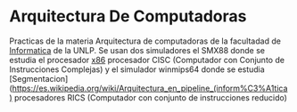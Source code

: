 # Arquitectura De Computadoras

Practicas de la materia Arquitectura de computadoras de la facultadad de [Informatica](https://www.info.unlp.edu.ar/) de la UNLP. 
Se usan dos simuladores el SMX88 donde se estudia el procesador [x86](https://es.wikipedia.org/wiki/X86) procesador CISC (Computador con Conjunto de Instrucciones Complejas) y el simulador winmips64 donde se estudia [Segmentacion](https://es.wikipedia.org/wiki/Arquitectura_en_pipeline_(inform%C3%A1tica) procesadores RICS (Computador con conjunto de instrucciones reducido)
